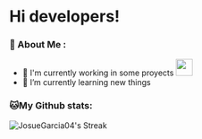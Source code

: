 # Hi developers!

### 🤵 About Me :
- 🏦 I'm currently working in some proyects
      <img src="https://media.giphy.com/media/WUlplcMpOCEmTGBtBW/giphy.gif" width="30">
- 🌱 I’m currently learning new things

### 🐱My Github stats:
![JosueGarcia04's Streak](https://github-readme-streak-stats.herokuapp.com/?user=JosueGarcia04&theme=vue-dark&hide_border=true)
